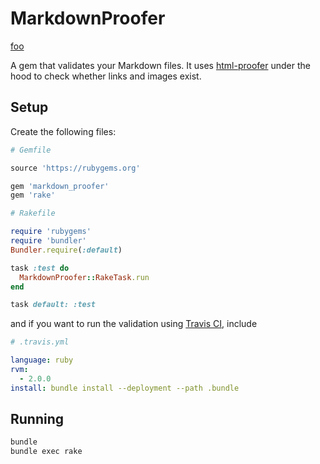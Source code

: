 # MarkdownProofer

[foo](http://broke.nnsss)

A gem that validates your Markdown files.  It uses [html-proofer](https://github.com/gjtorikian/html-proofer) under the hood to check whether links and images exist.

## Setup

Create the following files:

```ruby
# Gemfile

source 'https://rubygems.org'

gem 'markdown_proofer'
gem 'rake'
```

```ruby
# Rakefile

require 'rubygems'
require 'bundler'
Bundler.require(:default)

task :test do
  MarkdownProofer::RakeTask.run
end

task default: :test
```

and if you want to run the validation using [Travis CI](https://travis-ci.org), include

```yaml
# .travis.yml

language: ruby
rvm:
  - 2.0.0
install: bundle install --deployment --path .bundle
```

## Running

```bash
bundle
bundle exec rake
```
